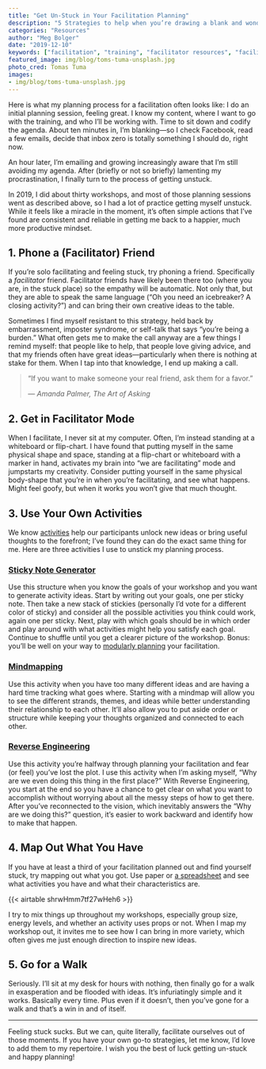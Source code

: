 ```yaml
---
title: "Get Un-Stuck in Your Facilitation Planning"
description: "5 Strategies to help when you’re drawing a blank and wondering if you’ll ever have a creative idea again."
categories: "Resources"
author: "Meg Bolger"
date: "2019-12-10"
keywords: ["facilitation", "training", "facilitator resources", "facilitator tools", "facilitator cards", "training resources"]
featured_image: img/blog/toms-tuma-unsplash.jpg
photo_cred: Tomas Tuma
images:
- img/blog/toms-tuma-unsplash.jpg
---
```


Here is what my planning process for a facilitation often looks like: I do an initial planning session, feeling great. I know my content, where I want to go with the training, and who I’ll be working with. Time to sit down and codify the agenda. About ten minutes in, I’m blanking—so I check Facebook, read a few emails, decide that inbox zero is totally something I should do, right now.

An hour later, I’m emailing and growing increasingly aware that I’m still avoiding my agenda. After (briefly or not so briefly) lamenting my procrastination, I finally turn to the process of getting unstuck.

In 2019, I did about thirty workshops, and most of those planning sessions went as described above, so I had a lot of practice getting myself unstuck. While it feels like a miracle in the moment, it’s often simple actions that I’ve found are consistent and reliable in getting me back to a happier, much more productive mindset. 


## 1. Phone a (Facilitator) Friend

If you’re solo facilitating and feeling stuck, try phoning a friend. Specifically a _facilitator_ friend. Facilitator friends have likely been there too (where you are, in the stuck place) so the empathy will be automatic. Not only that, but they are able to speak the same language (“Oh you need an icebreaker? A closing activity?”) and can bring their own creative ideas to the table. 

Sometimes I find myself resistant to this strategy, held back by embarrassment, imposter syndrome, or self-talk that says “you’re being a burden.” What often gets me to make the call anyway are a few things I remind myself: that people like to help, that people love giving advice, and that my friends often have great ideas—particularly when there is nothing at stake for them. When I tap into that knowledge, I end up making a call.

> “If you want to make someone your real friend, ask them for a favor.”
> 
> &mdash; <cite>Amanda Palmer, The Art of Asking</cite>


## 2. Get in Facilitator Mode

When I facilitate, I never sit at my computer. Often, I’m instead standing at a whiteboard or flip-chart. I have found that putting myself in the same physical shape and space, standing at a flip-chart or whiteboard with a marker in hand, activates my brain into “we are facilitating” mode and jumpstarts my creativity. Consider putting yourself in the same physical body-shape that you’re in when you’re facilitating, and see what happens. Might feel goofy, but when it works you won’t give that much thought. 


## 3. Use Your Own Activities

We know [activities](https://www.facilitator.cards/cards/) help our participants unlock new ideas or bring useful thoughts to the forefront; I’ve found they can do the exact same thing for me. Here are three activities I use to unstick my planning process.


### [Sticky Note Generator](https://www.facilitator.cards/cards/sticky-note-generator/)

Use this structure when you know the goals of your workshop and you want to generate activity ideas. Start by writing out your goals, one per sticky note. Then take a new stack of stickies (personally I’d vote for a different color of sticky) and consider all the possible activities you think could work, again one per sticky. Next, play with which goals should be in which order and play around with what activities might help you satisfy each goal. Continue to shuffle until you get a clearer picture of the workshop. Bonus: you’ll be well on your way to [modularly planning](https://www.facilitator.cards/blog/adding-modularity-to-your-facilitation-planning/) your facilitation. 


### [Mindmapping](https://www.facilitator.cards/cards/mindmapping/)

Use this activity when you have too many different ideas and are having a hard time tracking what goes where. Starting with a mindmap will allow you to see the different strands, themes, and ideas while better understanding their relationship to each other. It’ll also allow you to put aside order or structure while keeping your thoughts organized and connected to each other.


### [Reverse Engineering](https://www.facilitator.cards/cards/reverse-engineering/)

Use this activity you’re halfway through planning your facilitation and fear (or feel) you’ve lost the plot. I use this activity when I’m asking myself, “Why are we even doing this thing in the first place?” With Reverse Engineering, you start at the end so you have a chance to get clear on what you want to accomplish without worrying about all the messy steps of how to get there. After you’ve reconnected to the vision, which inevitably answers the “Why are we doing this?” question, it’s easier to work backward and identify how to make that happen.


## 4. Map Out What You Have

If you have at least a third of your facilitation planned out and find yourself stuck, try mapping out what you got. Use paper or [a spreadsheet](https://airtable.com/embed/shrwHmm7tf27wHeh6?backgroundColor=gray&viewControls=on) and see what activities you have and what their characteristics are. 

{{< airtable shrwHmm7tf27wHeh6 >}}

I try to mix things up throughout my workshops, especially group size, energy levels, and whether an activity uses props or not. When I map my workshop out, it invites me to see how I can bring in more variety, which often gives me just enough direction to inspire new ideas.


## 5. Go for a Walk

Seriously. I’ll sit at my desk for hours with nothing, then finally go for a walk in exasperation and be flooded with ideas. It’s infuriatingly simple and it works. Basically every time. Plus even if it doesn’t, then you’ve gone for a walk and that’s a win in and of itself.

---

Feeling stuck sucks. But we can, quite literally, facilitate ourselves out of those moments. If you have your own go-to strategies, let me know, I’d love to add them to my repertoire. I wish you the best of luck getting un-stuck and happy planning!